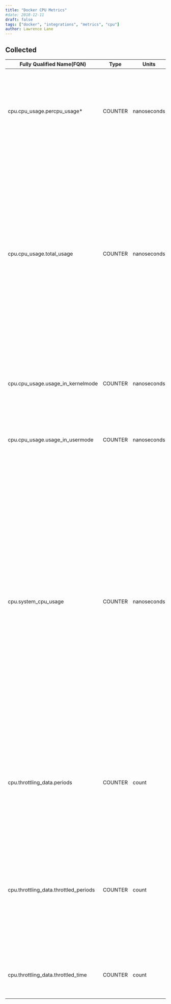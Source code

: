 ```yaml
---
title: "Docker CPU Metrics"
#date: 2018-12-11
draft: false
tags: ["docker", "integrations", "metrics", "cpu"]
author: Lawrence Lane
---
```


## Collected

| Fully Qualified Name(FQN)             | Type    | Units       | Statistic\* | BASE | CORR | Description                                                                                                                                                                                                                                                                                                                                                                                                                                                                               |
| ------------------------------------- | ------- | ----------- | ----------- | ---- | ---- | ----------------------------------------------------------------------------------------------------------------------------------------------------------------------------------------------------------------------------------------------------------------------------------------------------------------------------------------------------------------------------------------------------------------------------------------------------------------------------------------- |
| cpu.cpu_usage.percpu_usage\*          | COUNTER | nanoseconds |             | yes  | no   | Each CPU has a separate metric which tracks the number of nanoseconds that that specific CPU has been used since the container was started.                                                                                                                                                                                                                                                                                                                                               |
| cpu.cpu_usage.total_usage             | COUNTER | nanoseconds |             | yes  | no   | This metric is the sum of all of the per-CPU usage metrics. Thus, it represents the total number of nanoseconds that all CPUs have been in use since the container was started. It is important to bear in mind that there could be overlap. In other words, if this metric shows 10 seconds of CPU usage, it could be that both CPUs were busy for the same 5 seconds of time.                                                                                                           |
| cpu.cpu_usage.usage_in_kernelmode     | COUNTER | nanoseconds |             | yes  | no   | This is the number of nanoseconds of total_usage that was spent on kernel (OS) level threads.                                                                                                                                                                                                                                                                                                                                                                                             |
| cpu.cpu_usage.usage_in_usermode       | COUNTER | nanoseconds |             | yes  | no   | This is the number of nanoseconds of total_usage that was spent on user threads.                                                                                                                                                                                                                                                                                                                                                                                                          |
| cpu.system_cpu_usage                  | COUNTER | nanoseconds |             | yes  | no   | This metric is a little confusing, as it is the number of nanseconds used by the host since the host started; however, it is the sum of all CPU metrics, including idle, so it should be increasing at a constant rate. Put another way, when doing the deltas between intervals, the value should always be equal to the interval length times the number of CPUs. In practice, the number is always a bit less than this and experiences variations, possibly due to measurement error. |
| cpu.throttling_data.periods           | COUNTER | count       |             | yes  | no   | The number of “periods” during which the CPU for the container could have been thottled. If throttling is not enabled for the container, this value will always be 0.                                                                                                                                                                                                                                                                                                                     |
| cpu.throttling_data.throttled_periods | COUNTER | count       |             | no   | no   | The number of “periods” during which the CPU for the container actuallywas thottled. If throttling is not enabled for the container, this value will always be 0. In all cases, this value will be less than or equal to the periods metric.                                                                                                                                                                                                                                              |
| cpu.throttling_data.throttled_time    | COUNTER | count       |             | no   | no   | "The amount of time in nanoseconds taht the container has spent being throttled."                           |         |             |             |      |      |                                                                                                                                                                                                                                                                                                                                                                                                                                                                                           |
